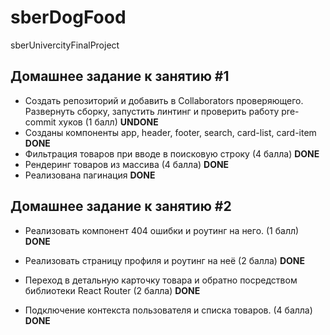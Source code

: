 # sberDogFood
sberUnivercityFinalProject

## Домашнее задание к занятию #1



- Создать репозиторий и добавить в Collaborators проверяющего. Развернуть сборку, запустить линтинг и
  проверить работу pre-commit хуков (1 балл)
  **UNDONE**
- Созданы компоненты app, header, footer, search, card-list, card-item
**DONE**
- Фильтрация товаров при вводе в поисковую строку (4 балла)
  **DONE**
- Рендеринг товаров из массива (4 балла)
  **DONE**
- Реализована пагинация 
**DONE**

## Домашнее задание к занятию #2

- Реализовать компонент 404 ошибки и роутинг на него. (1 балл)
  **DONE**

- Реализовать страницу профиля и роутинг на неё (2 балла)
  **DONE**

- Переход в детальную карточку товара и обратно посредством библиотеки React Router (2 балла)
  **DONE**

- Подключение контекста пользователя и списка товаров. (4 балла)
  **DONE**